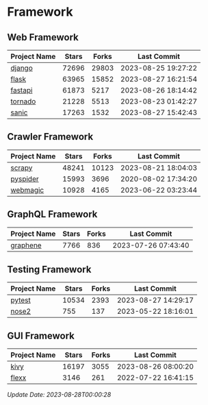 # Framework

## Web Framework
| Project Name | Stars | Forks | Last Commit |
| ------------ | ----- | ----- | ----------- |
| [django](https://github.com/django/django) | 72696 | 29803 | 2023-08-25 19:27:22 |
| [flask](https://github.com/pallets/flask) | 63965 | 15852 | 2023-08-27 16:21:54 |
| [fastapi](https://github.com/tiangolo/fastapi) | 61873 | 5217 | 2023-08-26 18:14:42 |
| [tornado](https://github.com/tornadoweb/tornado) | 21228 | 5513 | 2023-08-23 01:42:27 |
| [sanic](https://github.com/sanic-org/sanic) | 17263 | 1532 | 2023-08-27 15:42:43 |

## Crawler Framework
| Project Name | Stars | Forks | Last Commit |
| ------------ | ----- | ----- | ----------- |
| [scrapy](https://github.com/scrapy/scrapy) | 48241 | 10123 | 2023-08-21 18:04:03 |
| [pyspider](https://github.com/binux/pyspider) | 15993 | 3696 | 2020-08-02 17:34:20 |
| [webmagic](https://github.com/code4craft/webmagic) | 10928 | 4165 | 2023-06-22 03:23:44 |

## GraphQL Framework
| Project Name | Stars | Forks | Last Commit |
| ------------ | ----- | ----- | ----------- |
| [graphene](https://github.com/graphql-python/graphene) | 7766 | 836 | 2023-07-26 07:43:40 |

## Testing Framework
| Project Name | Stars | Forks | Last Commit |
| ------------ | ----- | ----- | ----------- |
| [pytest](https://github.com/pytest-dev/pytest) | 10534 | 2393 | 2023-08-27 14:29:17 |
| [nose2](https://github.com/nose-devs/nose2) | 755 | 137 | 2023-05-22 18:16:01 |

## GUI Framework
| Project Name | Stars | Forks | Last Commit |
| ------------ | ----- | ----- | ----------- |
| [kivy](https://github.com/kivy/kivy) | 16197 | 3055 | 2023-08-26 08:00:20 |
| [flexx](https://github.com/flexxui/flexx) | 3146 | 261 | 2022-07-22 16:41:15 |

*Update Date: 2023-08-28T00:00:28*